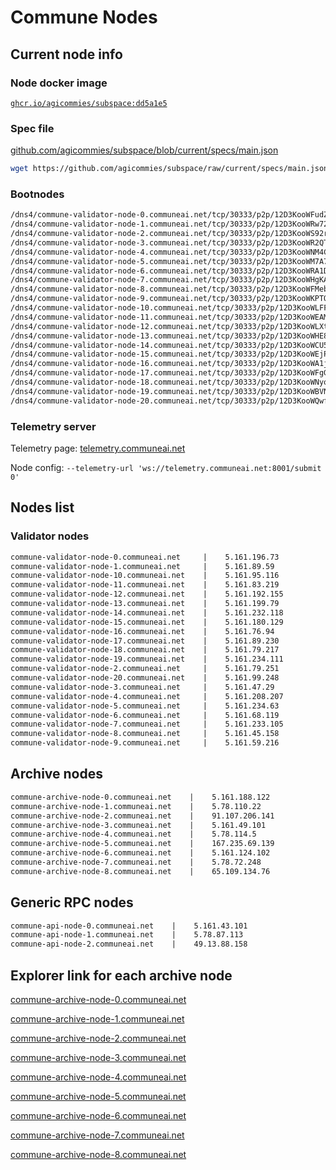 # Commune Nodes

## Current node info

### Node docker image

[`ghcr.io/agicommies/subspace:dd5a1e5`](https://github.com/agicommies/subspace/pkgs/container/subspace/178866625?tag=dd5a1e5)

### Spec file

[github.com/agicommies/subspace/blob/current/specs/main.json](https://github.com/agicommies/subspace/blob/current/specs/main.json)

```sh
wget https://github.com/agicommies/subspace/raw/current/specs/main.json
```

### Bootnodes

```txt
/dns4/commune-validator-node-0.communeai.net/tcp/30333/p2p/12D3KooWFudZntfhHb9iyF1AKVvsN6bmC4HdbbmwEQ7XPaCQrvZo
/dns4/commune-validator-node-1.communeai.net/tcp/30333/p2p/12D3KooWRw72cfCX8x4pzFBH59ttDRsbaDRqizPWP2BsetDhRiHL
/dns4/commune-validator-node-2.communeai.net/tcp/30333/p2p/12D3KooWS92rciDcccTV8AyLXSKPhNqY9BjFmjzSfezpfnBPCECq
/dns4/commune-validator-node-3.communeai.net/tcp/30333/p2p/12D3KooWR2QTgFyi5gnzaTu1i6arrvZo4EhrHxCpfS2Pr4eo1pDE
/dns4/commune-validator-node-4.communeai.net/tcp/30333/p2p/12D3KooWNM4C4Kv1g5HXUZKTTZeCTZeQenBEEieWUfTtDjcVTt38
/dns4/commune-validator-node-5.communeai.net/tcp/30333/p2p/12D3KooWM7A7DqxQnHodKYxYRibiGbY4EVYiAoaQWCuA3Bm1Q2nL
/dns4/commune-validator-node-6.communeai.net/tcp/30333/p2p/12D3KooWRA1DmuPLPYjLjvKkfqNAum2A2Vwy8X14mULD3uZBADRz
/dns4/commune-validator-node-7.communeai.net/tcp/30333/p2p/12D3KooWHgKAQsBQdELnf33zMghwYjYRDGSHZrRgQ3pY45rmqk2z
/dns4/commune-validator-node-8.communeai.net/tcp/30333/p2p/12D3KooWFMebiWwcCdgV1Eb1wN46sXRvqfHW7NbkqLhYyTeNzbUr
/dns4/commune-validator-node-9.communeai.net/tcp/30333/p2p/12D3KooWKPTQFdXhqH9JukmcmRxJdKs65GgWeW6W4MRSa3z1XFXC
/dns4/commune-validator-node-10.communeai.net/tcp/30333/p2p/12D3KooWLFFkY4WkgK9MAn9WnfNaDMJyZHRtQQ9MLQFeQwejRy7P
/dns4/commune-validator-node-11.communeai.net/tcp/30333/p2p/12D3KooWEAMe9hMwhc125W4De7dtMi12sXo3TCQcSs63TH89Xy3E
/dns4/commune-validator-node-12.communeai.net/tcp/30333/p2p/12D3KooWLXtBGncLLCZEUMiDesLVwWaEEx1BkX8w3ZaGAXDGZ7kJ
/dns4/commune-validator-node-13.communeai.net/tcp/30333/p2p/12D3KooWHE8NZyMmgsz47Kuia96rP1psM8Enc9VUVRyTigN5km9j
/dns4/commune-validator-node-14.communeai.net/tcp/30333/p2p/12D3KooWCU5LT8mmEZ94WYhThEtu3P4TdDkF1hrq7CUhvBheFUE1
/dns4/commune-validator-node-15.communeai.net/tcp/30333/p2p/12D3KooWEjPKSqo6PcjB4HxebqNheN6CwJcJmxJZ14pDjqiCy3bM
/dns4/commune-validator-node-16.communeai.net/tcp/30333/p2p/12D3KooWA1jP9unSF5ef9DBYJxGsUr6xJ4xpMYJLoCZ8J5udrfbz
/dns4/commune-validator-node-17.communeai.net/tcp/30333/p2p/12D3KooWFgG7Vif64K7gXo6FJpLJrBp3jQE3r7d4nmqBgnxSQrDy
/dns4/commune-validator-node-18.communeai.net/tcp/30333/p2p/12D3KooWNyowYzRFHDxa2MPyoDH4dqs1ic5XLkzGpK9rTwZL99Ns
/dns4/commune-validator-node-19.communeai.net/tcp/30333/p2p/12D3KooWBVN62Zes564vPyQFShLEAzSSQPjfA3yDRS1DhvtitCU4
/dns4/commune-validator-node-20.communeai.net/tcp/30333/p2p/12D3KooWQwfyFpn18ok9YmaJLaARtWr6Zh86ExgPmRHyuhczQnjK
```

### Telemetry server

Telemetry page: [telemetry.communeai.net](http://telemetry.communeai.net)

Node config: `--telemetry-url 'ws://telemetry.communeai.net:8001/submit 0'`

## Nodes list

### Validator nodes

```txt
commune-validator-node-0.communeai.net     |    5.161.196.73
commune-validator-node-1.communeai.net     |    5.161.89.59
commune-validator-node-10.communeai.net    |    5.161.95.116
commune-validator-node-11.communeai.net    |    5.161.83.219
commune-validator-node-12.communeai.net    |    5.161.192.155
commune-validator-node-13.communeai.net    |    5.161.199.79
commune-validator-node-14.communeai.net    |    5.161.232.118
commune-validator-node-15.communeai.net    |    5.161.180.129
commune-validator-node-16.communeai.net    |    5.161.76.94
commune-validator-node-17.communeai.net    |    5.161.89.230
commune-validator-node-18.communeai.net    |    5.161.79.217
commune-validator-node-19.communeai.net    |    5.161.234.111
commune-validator-node-2.communeai.net     |    5.161.79.251
commune-validator-node-20.communeai.net    |    5.161.99.248
commune-validator-node-3.communeai.net     |    5.161.47.29
commune-validator-node-4.communeai.net     |    5.161.208.207
commune-validator-node-5.communeai.net     |    5.161.234.63
commune-validator-node-6.communeai.net     |    5.161.68.119
commune-validator-node-7.communeai.net     |    5.161.233.105
commune-validator-node-8.communeai.net     |    5.161.45.158
commune-validator-node-9.communeai.net     |    5.161.59.216
```

## Archive nodes

```txt
commune-archive-node-0.communeai.net    |    5.161.188.122
commune-archive-node-1.communeai.net    |    5.78.110.22
commune-archive-node-2.communeai.net    |    91.107.206.141
commune-archive-node-3.communeai.net    |    5.161.49.101
commune-archive-node-4.communeai.net    |    5.78.114.5
commune-archive-node-5.communeai.net    |    167.235.69.139
commune-archive-node-6.communeai.net    |    5.161.124.102
commune-archive-node-7.communeai.net    |    5.78.72.248
commune-archive-node-8.communeai.net    |    65.109.134.76
```

## Generic RPC nodes

```txt
commune-api-node-0.communeai.net    |    5.161.43.101
commune-api-node-1.communeai.net    |    5.78.87.113
commune-api-node-2.communeai.net    |    49.13.88.158
```

## Explorer link for each archive node

[commune-archive-node-0.communeai.net](https://explorer.communeai.net/#/explorer?rpc=wss://commune-archive-node-0.communeai.net)

[commune-archive-node-1.communeai.net](https://explorer.communeai.net/#/explorer?rpc=wss://commune-archive-node-1.communeai.net)

[commune-archive-node-2.communeai.net](https://explorer.communeai.net/#/explorer?rpc=wss://commune-archive-node-2.communeai.net)

[commune-archive-node-3.communeai.net](https://explorer.communeai.net/#/explorer?rpc=wss://commune-archive-node-3.communeai.net)

[commune-archive-node-4.communeai.net](https://explorer.communeai.net/#/explorer?rpc=wss://commune-archive-node-4.communeai.net)

[commune-archive-node-5.communeai.net](https://explorer.communeai.net/#/explorer?rpc=wss://commune-archive-node-5.communeai.net)

[commune-archive-node-6.communeai.net](https://explorer.communeai.net/#/explorer?rpc=wss://commune-archive-node-6.communeai.net)

[commune-archive-node-7.communeai.net](https://explorer.communeai.net/#/explorer?rpc=wss://commune-archive-node-7.communeai.net)

[commune-archive-node-8.communeai.net](https://explorer.communeai.net/#/explorer?rpc=wss://commune-archive-node-8.communeai.net)
